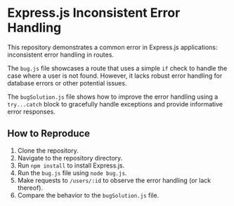 # Express.js Inconsistent Error Handling

This repository demonstrates a common error in Express.js applications: inconsistent error handling in routes.

The `bug.js` file showcases a route that uses a simple `if` check to handle the case where a user is not found. However, it lacks robust error handling for database errors or other potential issues.

The `bugSolution.js` file shows how to improve the error handling using a `try...catch` block to gracefully handle exceptions and provide informative error responses.

## How to Reproduce

1. Clone the repository.
2. Navigate to the repository directory.
3. Run `npm install` to install Express.js.
4. Run the `bug.js` file using `node bug.js`.
5. Make requests to `/users/:id` to observe the error handling (or lack thereof).
6. Compare the behavior to the `bugSolution.js` file.